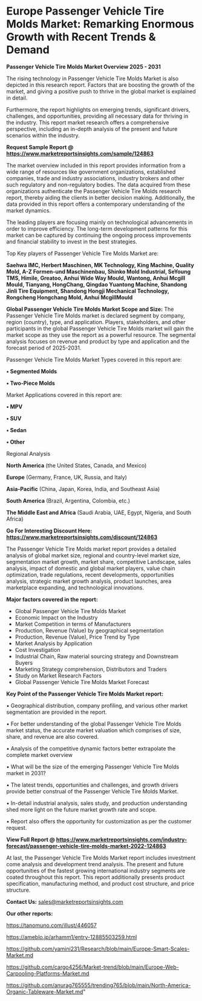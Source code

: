 # Europe Passenger Vehicle Tire Molds Market: Remarking Enormous Growth with Recent Trends & Demand

<Strong> Passenger Vehicle Tire Molds Market Overview 2025 - 2031</strong>

The rising technology in Passenger Vehicle Tire Molds Market is also depicted in this research report. Factors that are boosting the growth of the market, and giving a positive push to thrive in the global market is explained in detail.

Furthermore, the report highlights on emerging trends, significant drivers, challenges, and opportunities, providing all necessary data for thriving in the industry. This report market research offers a comprehensive perspective, including an in-depth analysis of the present and future scenarios within the industry.

<strong>Request Sample Report @ <a href=https://www.marketreportsinsights.com/sample/124863>https://www.marketreportsinsights.com/sample/124863</a></strong>

The market overview included in this report provides information from a wide range of resources like government organizations, established companies, trade and industry associations, industry brokers and other such regulatory and non-regulatory bodies. The data acquired from these organizations authenticate the Passenger Vehicle Tire Molds research report, thereby aiding the clients in better decision making. Additionally, the data provided in this report offers a contemporary understanding of the market dynamics.

The leading players are focusing mainly on technological advancements in order to improve efficiency. The long-term development patterns for this market can be captured by continuing the ongoing process improvements and financial stability to invest in the best strategies.

Top Key players of Passenger Vehicle Tire Molds Market are:

<strong>Saehwa IMC, Herbert Maschinen, MK Technology, King Machine, Quality Mold, A-Z Formen-und Maschinenbau, Shinko Mold Industrial, SeYoung TMS, Himile, Greatoo, Anhui Wide Way Mould, Wantong, Anhui Mcgill Mould, Tianyang, HongChang, Qingdao Yuantong Machine, Shandong Jinli Tire Equipment, Shandong Hongji Mechanical Technology, Rongcheng Hongchang Mold, Anhui McgillMould</strong>

<strong><b>Global Passenger Vehicle Tire Molds Market Scope and Size:</b></strong>
The Passenger Vehicle Tire Molds market is declared segment by company, region (country), type, and application. Players, stakeholders, and other participants in the global Passenger Vehicle Tire Molds market will gain the market scope as they use the report as a powerful resource. The segmental analysis focuses on revenue and product by type and application and the forecast period of 2025-2031.

Passenger Vehicle Tire Molds Market Types covered in this report are:

<strong>• Segmented Molds

• Two-Piece Molds</strong>

Market Applications covered in this report are:

<strong>• MPV

• SUV

• Sedan

• Other</strong> 

Regional Analysis

<strong>North America</strong> (the United States, Canada, and Mexico)

<strong>Europe</strong> (Germany, France, UK, Russia, and Italy)

<strong>Asia-Pacific</strong> (China, Japan, Korea, India, and Southeast Asia)

<strong>South America</strong> (Brazil, Argentina, Colombia, etc.)

<strong>The Middle East and Africa</strong> (Saudi Arabia, UAE, Egypt, Nigeria, and South Africa)

<strong>Go For Interesting Discount Here: <a href=https://www.marketreportsinsights.com/discount/124863>https://www.marketreportsinsights.com/discount/124863</a></strong>

The Passenger Vehicle Tire Molds market report provides a detailed analysis of global market size, regional and country-level market size, segmentation market growth, market share, competitive Landscape, sales analysis, impact of domestic and global market players, value chain optimization, trade regulations, recent developments, opportunities analysis, strategic market growth analysis, product launches, area marketplace expanding, and technological innovations.

<strong><b>Major factors covered in the report:</b></strong>
<ul>
  <li>Global Passenger Vehicle Tire Molds Market </li>
  <li>Economic Impact on the Industry</li>
  <li>Market Competition in terms of Manufacturers</li>
  <li>Production, Revenue (Value) by geographical segmentation</li>
  <li>Production, Revenue (Value), Price Trend by Type</li>
  <li>Market Analysis by Application</li>
  <li>Cost Investigation</li>
  <li>Industrial Chain, Raw material sourcing strategy and Downstream Buyers</li>
  <li>Marketing Strategy comprehension, Distributors and Traders</li>
  <li>Study on Market Research Factors</li>
  <li>Global Passenger Vehicle Tire Molds Market Forecast</li>
</ul>

<strong><b>Key Point of the Passenger Vehicle Tire Molds Market report:</b></strong>

• Geographical distribution, company profiling, and various other market segmentation are provided in the report.

• For better understanding of the global Passenger Vehicle Tire Molds market status, the accurate market valuation which comprises of size, share, and revenue are also covered.

• Analysis of the competitive dynamic factors better extrapolate the complete market overview

• What will be the size of the emerging Passenger Vehicle Tire Molds market in 2031?

• The latest trends, opportunities and challenges, and growth drivers provide better construal of the Passenger Vehicle Tire Molds Market.

• In-detail industrial analysis, sales study, and production understanding shed more light on the future market growth rate and scope.

• Report also offers the opportunity for customization as per the customer request.

<strong><b>View Full Report @ <a href=https://www.marketreportsinsights.com/industry-forecast/passenger-vehicle-tire-molds-market-2022-124863>https://www.marketreportsinsights.com/industry-forecast/passenger-vehicle-tire-molds-market-2022-124863</a></b></strong>


At last, the Passenger Vehicle Tire Molds Market report includes investment come analysis and development trend analysis. The present and future opportunities of the fastest growing international industry segments are coated throughout this report. This report additionally presents product specification, manufacturing method, and product cost structure, and price structure.

<strong>Contact Us:</strong>
sales@marketreportsinsights.com

<strong>Our other reports:</strong>

<a href=https://tanomuno.com/illust/446057>https://tanomuno.com/illust/446057</a>

<a href=https://ameblo.jp/arhamm1/entry-12885503259.html>https://ameblo.jp/arhamm1/entry-12885503259.html</a>

<a href=https://github.com/yamini231/Research/blob/main/Europe-Smart-Scales-Market.md>https://github.com/yamini231/Research/blob/main/Europe-Smart-Scales-Market.md</a>

<a href=https://github.com/cargo4256/Market-trend/blob/main/Europe-Web-Carpooling-Platforms-Market.md>https://github.com/cargo4256/Market-trend/blob/main/Europe-Web-Carpooling-Platforms-Market.md</a>

<a href=https://github.com/anurag765555/trending765/blob/main/North-America-Organic-Tableware-Market.md>https://github.com/anurag765555/trending765/blob/main/North-America-Organic-Tableware-Market.md</a>"
